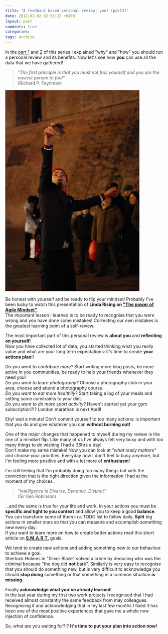 ```yaml
---
title: "A feedback based personal review: you! (part3)"
date: 2012-02-02 02:58:22 +0100
layout: post
comments: true
categories:
tags: archive
---
```


In the [part 1](/2012/01/30/a-feedback-based-review-why-part1/) and [2](/2012/01/31/a-feedback-based-review-how-part2/) of this series I explained "why" and "how" you should run a personal review and its benefits. Now let's see how **you** can use all the data that we have gathered!

> _"The first principle is that you must not fool yourself and you are the easiest person to fool"_  
> (Richard P. Feynman)

[![photo: Still reflection, by Ilias Bartolini](/assets/images/posts_2012_still_reflection.jpg)](http://www.flickr.com/photos/iliasbartolini/5247458347/lightbox/)

Be honest with yourself and be ready to flip your mindset! Probably I've been lucky to watch this presentation of **Linda Rising on ["The power of Agile Mindset"](http://www.youtube.com/watch?v=W47rcJowx7k)**.  
 The important lesson I learned is to be ready to recognise that you were wrong and you have done some mistakes! Correcting our own mistakes is the greatest learning point of a self-review.

The most important part of this personal review is **about you** and **reflecting on yourself**!  
Now you have collected lot of data, you started thinking what you really value and what are your long term expectations: it's time to create **your actions plan**!!

_Do you want to contribute more?_ Start writing more blog posts, be more active in you communities, be ready to help your friends whenever they need you!  
_Do you want to learn photography?_ Choose a photography club in your area, choose and attend a photography course.  
_Do you want to eat more healthily?_ Start taking a log of your meals and setting some constraints to your diet.  
_Do you want to do more sport activity?_ Haven't started yet your gym subscription?!? London marathon is next April!  

Ehy! wait a minute! Don't commit yourself to too many actions: is important that you do and give whatever you can **without burning out!**  

One of the major changes that happened to myself during my review is the one of a mindset flip. Like many of us I've always felt very busy and with too many things to do wishing I had a 36hrs a day!  
Don't make my same mistake! Now you can look at _"what really matters"_ and choose your priorities. Everyday now I don't feel to busy anymore, but I'm feeling more positive and with a lot more of **enthusiasm**!  

I'm still feeling that I'm probably doing too many things but with the conviction that is the right direction given the information I had at the moment of my choices.

> _"Intelligence is Diverse, Dynamic, Distinct"_  
> (Sir Ken Robinson)

...and the same is true for your life and work. In your actions you must be **specific and tight to you context** and allow you to keep a good **balance**.  
You can transform some of them in a TODO list to follow daily. **Split** big actions in smaller ones so that you can measure and accomplish something new every day.  
If you want to learn more on how to create better actions read this short article on **[S.M.A.R.T.](http://en.wikipedia.org/wiki/SMART_criteria#Developing_SMART_goals)** goals.

We tend to create new actions and adding something new to our behaviour to achieve a goal.  
Sherlock Holmes in "Silver Blaze" solved a crime by deducing who was the criminal because "the dog did **not** bark". Similarly is very easy to recognise that you should do something new, but is very difficult to acknowledge you should **stop doing** something or that something in a common situation **is missing**.

Finally **acknowledge what you've already learned**!  
In the last year during my first two work projects I recognised that I had received almost constantly the same feedback from may colleagues. Recognising it and acknowledging that in my last few months I fixed it has been one of the most positive experiences that gave me a whole new injection of confidence.

So, what are you waiting for?!? **It's time to put your plan into action now!**
